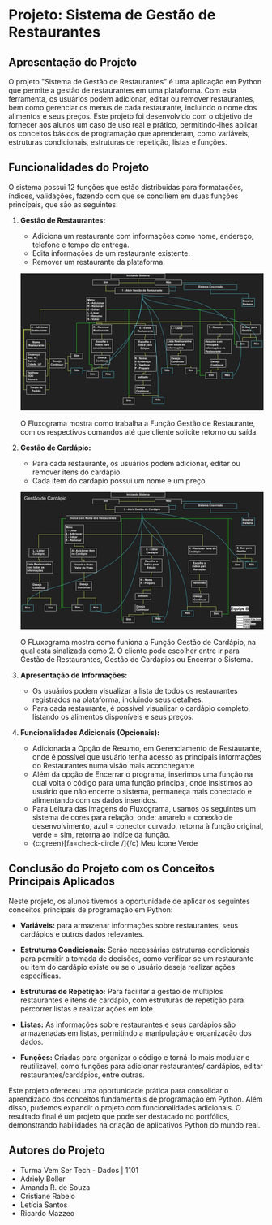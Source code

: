# Projeto: Sistema de Gestão de Restaurantes

## Apresentação do Projeto

O projeto "Sistema de Gestão de Restaurantes" é uma aplicação em Python que permite a gestão de restaurantes em uma plataforma. Com esta ferramenta, os usuários podem adicionar, editar ou remover restaurantes, bem como gerenciar os menus de cada restaurante, incluindo o nome dos alimentos e seus preços. Este projeto foi desenvolvido com o objetivo de fornecer aos alunos um caso de uso real e prático, permitindo-lhes aplicar os conceitos básicos de programação que aprenderam, como variáveis, estruturas condicionais, estruturas de repetição, listas e funções.

## Funcionalidades do Projeto

O sistema possui 12 funções que estão distribuidas para formatações, índices, validações, fazendo com que se conciliem em duas funções principais, que são as seguintes: 

1. **Gestão de Restaurantes:**
   - Adiciona um restaurante com informações como nome, endereço, telefone e tempo de entrega.
   - Edita informações de um restaurante existente.
   - Remover um restaurante da plataforma.


   ![Fluxograma de Restaurante](fluxograma_restaurante.jpg)
   
   O Fluxograma mostra como trabalha a Função Gestão de Restaurante, com os respectivos comandos até que cliente solicite retorno ou saída.

3. **Gestão de Cardápio:**
   - Para cada restaurante, os usuários podem adicionar, editar ou remover itens do cardápio.
   - Cada item do cardápio possui um nome e um preço.

   ![Fluxograma de Cardápio](fluxograma_cardapio.jpg)
   
   O FLuxograma mostra como funiona a Função Gestão de Cardápio, na qual está sinalizada como 2. O cliente pode escolher entre ir para Gestão de Restaurantes, Gestão de Cardápios ou Encerrar o Sistema.

5. **Apresentação de Informações:**
   - Os usuários podem visualizar a lista de todos os restaurantes registrados na plataforma, incluindo seus detalhes.
   - Para cada restaurante, é possível visualizar o cardápio completo, listando os alimentos disponíveis e seus preços.

6. **Funcionalidades Adicionais (Opcionais):**
   - Adicionada a Opção de Resumo, em Gerenciamento de Restaurante, onde é possível que usuário tenha acesso as principais informações do Restaurantes numa visão mais aconchegante
   - Além da opção de Encerrar o programa, inserimos uma função na qual volta o código para uma função principal, onde insistimos ao usuário que não encerre o sistema, permaneça mais conectado e alimentando com os dados inseridos.
   - Para Leitura das imagens do Fluxograma, usamos os seguintes um sistema de cores para relação, onde: amarelo = conexão de desenvolvimento, azul = conector curvado, retorna à função original, verde = sim, retorna ao indíce da função.
   - {c:green}[fa=check-circle /]{/c} Meu Ícone Verde


## Conclusão do Projeto com os Conceitos Principais Aplicados

Neste projeto, os alunos tivemos a oportunidade de aplicar os seguintes conceitos principais de programação em Python:

- **Variáveis:** para armazenar informações sobre restaurantes, seus cardápios e outros dados relevantes.

- **Estruturas Condicionais:** Serão necessárias estruturas condicionais para permitir a tomada de decisões, como verificar se um restaurante ou item do cardápio existe ou se o usuário deseja realizar ações específicas.

- **Estruturas de Repetição:** Para facilitar a gestão de múltiplos restaurantes e itens de cardápio, com estruturas de repetição para percorrer listas e realizar ações em lote.

- **Listas:** As informações sobre restaurantes e seus cardápios são armazenadas em listas, permitindo a manipulação e organização dos dados.

- **Funções:** Criadas para organizar o código e torná-lo mais modular e reutilizável, como funções para adicionar restaurantes/ cardápios, editar restaurantes/cardápios, entre outras.

Este projeto ofereceu uma oportunidade prática para consolidar o aprendizado dos conceitos fundamentais de programação em Python. Além disso, pudemos expandir o projeto com funcionalidades adicionais. 
O resultado final é um projeto que pode ser destacado no portfólios, demonstrando habilidades na criação de aplicativos Python do mundo real.

## Autores do Projeto 
- Turma Vem Ser Tech - Dados | 1101
- Adriely Boller
- Amanda R. de Souza
- Cristiane Rabelo
- Letícia Santos
- Ricardo Mazzeo

